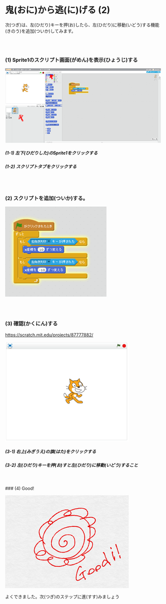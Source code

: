 # 鬼(おに)から逃(に)げる (2)



次(つぎ)は、左(ひだり)キーを押(お)したら、左(ひだり)に移動(いどう)する機能(きのう)を追加(ついか)してみます。

<br>
<br>

### (1) Sprite1のスクリプト画面(がめん)を表示(ひょうじ)する

![](d001.png)

##### (1-1) 左下(ひだりした)のSprite1をクリックする
##### (1-2) スクリプトタブをクリックする

<br>
<br>

### (2) スクリプトを追加(ついか)する。
![](sd001.png)

<br>
<br>

### (3) 確認(かくにん)する
https://scratch.mit.edu/projects/87777882/

![](con01.png)
##### (3-1) 右上(みぎうえ)の旗(はた)をクリックする
##### (3-2) 左(ひだり)キーを押(お)すと左(ひだり)に移動(いどう)すること


<br>
<br>
### (4) Good!

![](../good.png)

よくできました。次(つぎ)のステップに進(すす)みましょう
